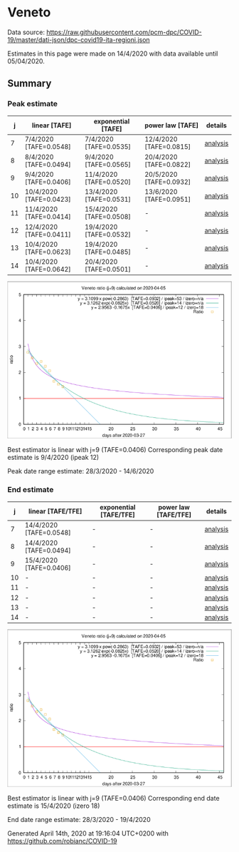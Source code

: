 # Veneto


Data source: https://raw.githubusercontent.com/pcm-dpc/COVID-19/master/dati-json/dpc-covid19-ita-regioni.json

Estimates in this page were made on 14/4/2020 with data available until 05/04/2020.


## Summary 

### Peak estimate 
|j|linear [TAFE]|exponential [TAFE]|power law [TAFE]|details|
|---|----|-----------|---------|-------|
|7|7/4/2020 [TAFE=0.0548]|7/4/2020 [TAFE=0.0535]|12/4/2020 [TAFE=0.0815]|[analysis](COVID-19_veneto_j7_2020-04-05.md)|
|8|8/4/2020 [TAFE=0.0494]|9/4/2020 [TAFE=0.0565]|20/4/2020 [TAFE=0.0822]|[analysis](COVID-19_veneto_j8_2020-04-05.md)|
|9|9/4/2020 [TAFE=0.0406]|11/4/2020 [TAFE=0.0520]|20/5/2020 [TAFE=0.0932]|[analysis](COVID-19_veneto_j9_2020-04-05.md)|
|10|10/4/2020 [TAFE=0.0423]|13/4/2020 [TAFE=0.0531]|13/6/2020 [TAFE=0.0951]|[analysis](COVID-19_veneto_j10_2020-04-05.md)|
|11|11/4/2020 [TAFE=0.0414]|15/4/2020 [TAFE=0.0508]|-|[analysis](COVID-19_veneto_j11_2020-04-05.md)|
|12|12/4/2020 [TAFE=0.0411]|19/4/2020 [TAFE=0.0532]|-|[analysis](COVID-19_veneto_j12_2020-04-05.md)|
|13|10/4/2020 [TAFE=0.0623]|19/4/2020 [TAFE=0.0485]|-|[analysis](COVID-19_veneto_j13_2020-04-05.md)|
|14|10/4/2020 [TAFE=0.0642]|20/4/2020 [TAFE=0.0501]|-|[analysis](COVID-19_veneto_j14_2020-04-05.md)|

![best peak estimate](COVID-19_veneto_j9_2020-04-05.png)

Best estimator is linear with j=9 (TAFE=0.0406)
Corresponding peak date estimate is 9/4/2020 (ipeak 12)


Peak date range estimate: 28/3/2020 - 14/6/2020

### End estimate 
|j|linear [TAFE/TFE]|exponential [TAFE/TFE]|power law [TAFE/TFE]|details|
|---|----|-----------|---------|-------|
|7|14/4/2020 [TAFE=0.0548]|-|-|[analysis](COVID-19_veneto_j7_2020-04-05.md)|
|8|14/4/2020 [TAFE=0.0494]|-|-|[analysis](COVID-19_veneto_j8_2020-04-05.md)|
|9|15/4/2020 [TAFE=0.0406]|-|-|[analysis](COVID-19_veneto_j9_2020-04-05.md)|
|10|-|-|-|[analysis](COVID-19_veneto_j10_2020-04-05.md)|
|11|-|-|-|[analysis](COVID-19_veneto_j11_2020-04-05.md)|
|12|-|-|-|[analysis](COVID-19_veneto_j12_2020-04-05.md)|
|13|-|-|-|[analysis](COVID-19_veneto_j13_2020-04-05.md)|
|14|-|-|-|[analysis](COVID-19_veneto_j14_2020-04-05.md)|

![best zero estimate](COVID-19_veneto_j9_2020-04-05.png)

Best estimator is linear with j=9 (TAFE=0.0406)
Corresponding end date estimate is 15/4/2020 (izero 18)


End date range estimate: 28/3/2020 - 19/4/2020

Generated April 14th, 2020 at 19:16:04 UTC+0200 with https://github.com/robianc/COVID-19
